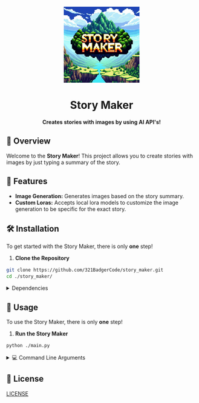 <p align="center">
	<img src="./asset/logo.png" alt="Story Maker Logo" width="200" height="200">
</p>

<h1 align="center">Story Maker</h1>

<p align="center">
	<strong>Creates stories with images by using AI API's!</strong>
</p>

## 🚀 Overview

Welcome to the **Story Maker**! This project allows you to create stories with images by just typing a summary of the story.

## 🎨 Features

- **Image Generation:** Generates images based on the story summary.
- **Custom Loras:** Accepts local lora models to customize the image generation to be specific for the exact story.

## 🛠️ Installation

To get started with the Story Maker, there is only **one** step!

1. **Clone the Repository**
```sh
git clone https://github.com/321BadgerCode/story_maker.git
cd ./story_maker/
```

<details>

<summary>Dependencies</summary>

**Dependencies**:
- [Oobabooga](https://github.com/oobabooga/text-generation-webui "Common text generation webUI") needs to be running locally using it's API feature on port 5000 (default): http://127.0.0.1:5000/
	- **Model:** *Any*
- [Automatic1111](https://github.com/AUTOMATIC1111/stable-diffusion-webui "Common stable diffusion webUI") needs to be running locally using it's API feature on port 7861 (not default since port 7860 is taken by Oobabooga): http://127.0.0.1:7861/
	- **Model:** *Any*
	- **Embeddings:** bad_prompt_version2-neg FastNegativeV2 realisticvision-negative-embedding
	- **Face Restoration Model:** *Any*

</details>

## 📝 Usage

To use the Story Maker, there is only **one** step!

1. **Run the Story Maker**
```sh
python ./main.py
```

<details>

<summary>💻 Command Line Arguments</summary>

**Command Line Arguments**:

> The lora models should be separated by comma, so like `python ./main.py -l <lora:model:1>,<lora:other_model:1>`.

|	Argument		|	Description					|
|	:---:			|	:---:						|
|	`-h & --help`		|	Show help message				|
|	`-p & --prompt`		|	Prompt for the story				|
|	`-l`			|	Lora models for the story			|
|	`-t`			|	Max amount of tokens for the story generator	|
|	`-pp`			|	Positive prompt prefix like `beatiful, cool,`	|

</details>

## 📝 License

[LICENSE](./LICENSE)
